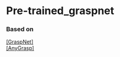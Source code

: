 # Pre-trained_graspnet

### Based on
[[GraspNet]](https://github.com/rhett-chen/graspness_implementation)    
[[AnyGrasp]](https://github.com/graspnet/anygrasp_sdk)